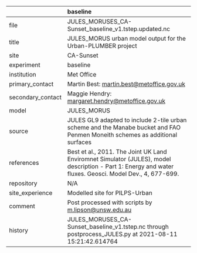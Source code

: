 |                   | baseline                                                                                                                                                |
|:------------------|:--------------------------------------------------------------------------------------------------------------------------------------------------------|
| file              | JULES_MORUSES_CA-Sunset_baseline_v1.tstep.updated.nc                                                                                                    |
| title             | JULES_MORUS urban model output for the Urban-PLUMBER project                                                                                            |
| site              | CA-Sunset                                                                                                                                               |
| experiment        | baseline                                                                                                                                                |
| institution       | Met Office                                                                                                                                              |
| primary_contact   | Martin Best: martin.best@metoffice.gov.uk                                                                                                               |
| secondary_contact | Maggie Hendry: margaret.hendry@metoffice.gov.uk                                                                                                         |
| model             | JULES_MORUS                                                                                                                                             |
| source            | JULES GL9 adapted to include 2-tile urban scheme and the Manabe bucket and FAO Penmen Moneith schemes as additional surfaces                            |
| references        | Best et al., 2011. The Joint UK Land Enviromnet Simulator (JULES), model description - Part 1: Energy and water fluxes. Geosci. Model Dev., 4, 677-699. |
| repository        | N/A                                                                                                                                                     |
| site_experience   | Modelled site for PILPS-Urban                                                                                                                           |
| comment           | Post processed with scripts by m.lipson@unsw.edu.au                                                                                                     |
| history           | JULES_MORUSES_CA-Sunset_baseline_v1.tstep.nc through postprocess_JULES.py at 2021-08-11 15:21:42.614764                                                 |
